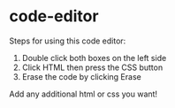 # code-editor

Steps for using this code editor:
  1. Double click both boxes on the left side
  2. Click HTML then press the CSS button
  3. Erase the code by clicking Erase
  
Add any additional html or css you want!
